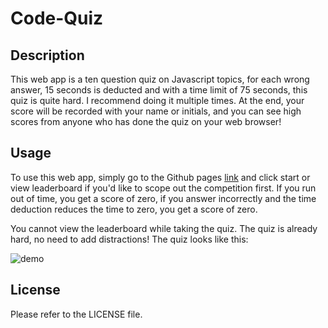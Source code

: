 # Code-Quiz

## Description

This web app is a ten question quiz on Javascript topics, for each wrong answer, 15 seconds is deducted and with a time limit of 75 seconds, this quiz is quite hard. I recommend doing it multiple times. At the end, your score will be recorded with your name or initials, and you can see high scores from anyone who has done the quiz on your web browser!  

## Usage

To use this web app, simply go to the Github pages [link]() and click start or view leaderboard if you'd like to scope out the competition first. If you run out of time, you get a score of zero, if you answer incorrectly and the time deduction reduces the time to zero, you get a score of zero. 

You cannot view the leaderboard while taking the quiz. The quiz is already hard, no need to add distractions! The quiz looks like this: 

![demo](https://user-images.githubusercontent.com/6627972/193689364-8608a88c-25ac-4969-93bb-1273a4956ac2.gif)

## License

Please refer to the LICENSE file. 
